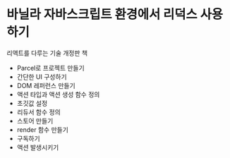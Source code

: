 # 바닐라 자바스크립트 환경에서 리덕스 사용하기
리액트를 다루는 기술 개정판 책

- Parcel로 프로젝트 만들기
- 간단한 UI 구성하기
- DOM 레퍼런스 만들기
- 액션 타입과 액션 생성 함수 정의
- 초깃값 설정
- 리듀서 함수 정의
- 스토어 만들기
- render 함수 만들기
- 구독하기
- 액션 발생시키기
